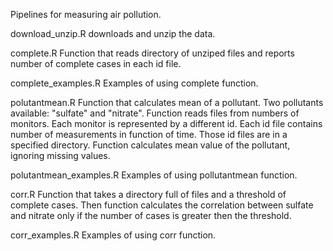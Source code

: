 Pipelines for measuring air pollution.

download_unzip.R 
downloads and unzip the data.

complete.R 
Function that reads directory of unziped files and reports number of complete cases in each id file.

complete_examples.R
Examples of using complete function.

polutantmean.R 
Function that calculates mean of a pollutant.
Two pollutants available: "sulfate" and "nitrate".
Function reads files from numbers of monitors. Each monitor is represented
by a different id. Each id file contains number of measurements in function of
time. Those id files are in a specified directory.
Function calculates mean value of the pollutant, ignoring missing values. 

polutantmean_examples.R
Examples of using pollutantmean function.

corr.R
Function that takes a directory full of files and a threshold of complete
cases. Then function calculates the correlation between sulfate and nitrate 
only if the number of cases is greater then the threshold.

corr_examples.R
Examples of using corr function.
